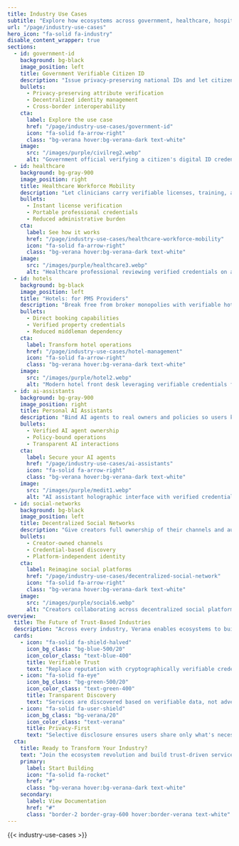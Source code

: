 ```yaml
---
title: Industry Use Cases
subtitle: "Explore how ecosystems across government, healthcare, hospitality, AI, and social platforms use Verana to deliver verifiable, privacy-first digital services."
url: "/page/industry-use-cases"
hero_icon: "fa-solid fa-industry"
disable_content_wrapper: true
sections:
  - id: government-id
    background: bg-black
    image_position: left
    title: Government Verifiable Citizen ID
    description: "Issue privacy-preserving national IDs and let citizens prove attributes anywhere—without centralizing their data."
    bullets:
      - Privacy-preserving attribute verification
      - Decentralized identity management
      - Cross-border interoperability
    cta:
      label: Explore the use case
      href: "/page/industry-use-cases/government-id"
      icon: "fa-solid fa-arrow-right"
      class: "bg-verana hover:bg-verana-dark text-white"
    image:
      src: "/images/purple/civilreg2.webp"
      alt: "Government official verifying a citizen's digital ID credential at a modern service desk"
  - id: healthcare
    background: bg-gray-900
    image_position: right
    title: Healthcare Workforce Mobility
    description: "Let clinicians carry verifiable licenses, training, and background checks so onboarding takes minutes, not weeks."
    bullets:
      - Instant license verification
      - Portable professional credentials
      - Reduced administrative burden
    cta:
      label: See how it works
      href: "/page/industry-use-cases/healthcare-workforce-mobility"
      icon: "fa-solid fa-arrow-right"
      class: "bg-verana hover:bg-verana-dark text-white"
    image:
      src: "/images/purple/healthcare3.webp"
      alt: "Healthcare professional reviewing verified credentials on a tablet inside a modern hospital"
  - id: hotels
    background: bg-black
    image_position: left
    title: "Hotels: for PMS Providers"
    description: "Break free from broker monopolies with verifiable hotel credentials, direct discovery, and trust-driven distribution."
    bullets:
      - Direct booking capabilities
      - Verified property credentials
      - Reduced middleman dependency
    cta:
      label: Transform hotel operations
      href: "/page/industry-use-cases/hotel-management"
      icon: "fa-solid fa-arrow-right"
      class: "bg-verana hover:bg-verana-dark text-white"
    image:
      src: "/images/purple/hotel2.webp"
      alt: "Modern hotel front desk leveraging verifiable credentials for guest check-in"
  - id: ai-assistants
    background: bg-gray-900
    image_position: right
    title: Personal AI Assistants
    description: "Bind AI agents to real owners and policies so users know who is behind the bot and what it is allowed to do."
    bullets:
      - Verified AI agent ownership
      - Policy-bound operations
      - Transparent AI interactions
    cta:
      label: Secure your AI agents
      href: "/page/industry-use-cases/ai-assistants"
      icon: "fa-solid fa-arrow-right"
      class: "bg-verana hover:bg-verana-dark text-white"
    image:
      src: "/images/purple/medit1.webp"
      alt: "AI assistant holographic interface with verified credential badges in a futuristic digital environment"
  - id: social-networks
    background: bg-black
    image_position: left
    title: Decentralized Social Networks
    description: "Give creators full ownership of their channels and audiences while discovery runs on verifiable credentials—not ads."
    bullets:
      - Creator-owned channels
      - Credential-based discovery
      - Platform-independent identity
    cta:
      label: Reimagine social platforms
      href: "/page/industry-use-cases/decentralized-social-network"
      icon: "fa-solid fa-arrow-right"
      class: "bg-verana hover:bg-verana-dark text-white"
    image:
      src: "/images/purple/social6.webp"
      alt: "Creators collaborating across decentralized social platforms with verification badges"
overview:
  title: The Future of Trust-Based Industries
  description: "Across every industry, Verana enables ecosystems to build trust networks where verification replaces reputation, credentials replace claims, and transparency replaces opacity."
  cards:
    - icon: "fa-solid fa-shield-halved"
      icon_bg_class: "bg-blue-500/20"
      icon_color_class: "text-blue-400"
      title: Verifiable Trust
      text: "Replace reputation with cryptographically verifiable credentials from trusted ecosystems."
    - icon: "fa-solid fa-eye"
      icon_bg_class: "bg-green-500/20"
      icon_color_class: "text-green-400"
      title: Transparent Discovery
      text: "Services are discovered based on verifiable data, not advertising budgets or hidden algorithms."
    - icon: "fa-solid fa-user-shield"
      icon_bg_class: "bg-verana/20"
      icon_color_class: "text-verana"
      title: Privacy-First
      text: "Selective disclosure ensures users share only what's necessary while maintaining full privacy."
  cta:
    title: Ready to Transform Your Industry?
    text: "Join the ecosystem revolution and build trust-driven services that put verification first."
    primary:
      label: Start Building
      icon: "fa-solid fa-rocket"
      href: "#"
      class: "bg-verana hover:bg-verana-dark text-white"
    secondary:
      label: View Documentation
      href: "#"
      class: "border-2 border-gray-600 hover:border-verana text-white"
---
```


{{< industry-use-cases >}}
